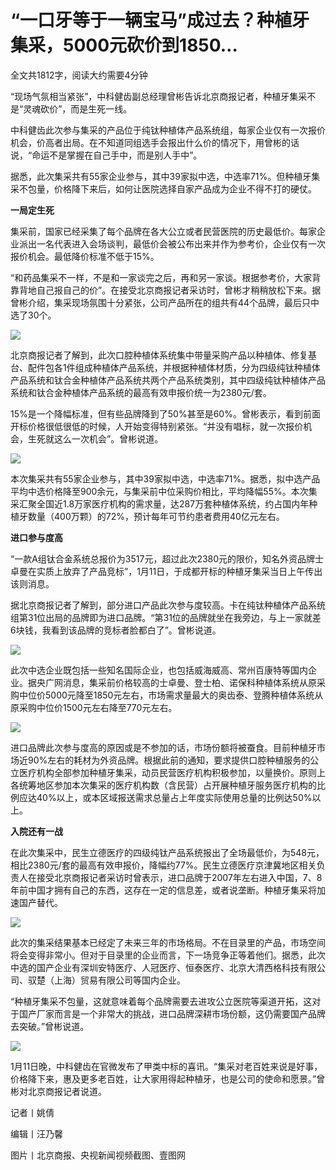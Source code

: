 # “一口牙等于一辆宝马”成过去？种植牙集采，5000元砍价到1850…

全文共1812字，阅读大约需要4分钟

“现场气氛相当紧张”，中科健齿副总经理曾彬告诉北京商报记者，种植牙集采不是“灵魂砍价”，而是生死一线。

中科健齿此次参与集采的产品位于纯钛种植体产品系统组，每家企业仅有一次报价机会，价高者出局。在不知道同组选手会报出什么价的情况下，用曾彬的话说，“命运不是掌握在自己手中，而是别人手中”。

据悉，此次集采共有55家企业参与，其中39家拟中选，中选率71%。但种植牙集采不包量，价格降下来后，如何让医院选择自家产品成为企业不得不打的硬仗。

**一局定生死**

集采前，国家已经采集了每个品牌在各大公立或者民营医院的历史最低价。每家企业派出一名代表进入会场谈判，最低价会被公布出来并作为参考价，企业仅有一次报价机会。最低降价标准不低于15%。

“和药品集采不一样，不是和一家谈完之后，再和另一家谈。根据参考价，大家背靠背地自己报自己的价”。在接受北京商报记者采访时，曾彬才稍稍放松下来。据曾彬介绍，集采现场氛围十分紧张，公司产品所在的组共有44个品牌，最后只中选了30个。

![](https://inews.gtimg.com/newsapp_bt/0/15606134735/1000)

北京商报记者了解到，此次口腔种植体系统集中带量采购产品以种植体、修复基台、配件包各1件组成种植体产品系统，并根据种植体材质，分为四级纯钛种植体产品系统和钛合金种植体产品系统共两个产品系统类别，其中四级纯钛种植体产品系统和钛合金种植体产品系统的最高有效申报价统一为2380元/套。

15%是一个降幅标准，但有些品牌降到了50%甚至是60%。曾彬表示，看到前面开标价格很低很低的时候，人开始变得特别紧张。“并没有唱标，就一次报价机会，生死就这么一次机会”。曾彬说道。

![](https://inews.gtimg.com/newsapp_bt/0/15606134853/1000)

本次集采共有55家企业参与，其中39家拟中选，中选率71%。据悉，拟中选产品平均中选价格降至900余元，与集采前中位采购价相比，平均降幅55%。本次集采汇聚全国近1.8万家医疗机构的需求量，达287万套种植体系统，约占国内年种植牙数量（400万颗）的72%，预计每年可节约患者费用40亿元左右。

**进口参与度高**

“一款A组钛合金系统总报价为3517元，超过此次2380元的限价，知名外资品牌士卓曼在实质上放弃了产品竞标”，1月11日，于成都开标的种植牙集采当日上午传出该则消息。

据北京商报记者了解到，部分进口产品此次参与度较高。卡在纯钛种植体产品系统组第31位出局的品牌即为进口品牌。“第31位的品牌就坐在我旁边，与上一家就差6块钱，我看到该品牌的竞标者脸都白了”。曾彬说道。

![](https://inews.gtimg.com/newsapp_bt/0/15606134864/1000)

此次中选企业既包括一些知名国际企业，也包括威海威高、常州百康特等国内企业。据央广网消息，集采前价格较高的士卓曼、登士柏、诺保科种植体系统从原采购中位价5000元降至1850元左右，市场需求量最大的奥齿泰、登腾种植体系统从原采购中位价1500元左右降至770元左右。

![](https://inews.gtimg.com/newsapp_bt/0/15606134876/1000)

进口品牌此次参与度高的原因或是不参加的话，市场份额将被蚕食。目前种植牙市场近90%左右的耗材为外资品牌。根据此前的通知，要求提供口腔种植服务的公立医疗机构全部参加种植牙集采，动员民营医疗机构积极参加，以量换价。原则上各统筹地区参加本次集采的医疗机构数（含民营）占开展种植牙服务医疗机构的比例应达40%以上，或本区域报送需求总量占上年度实际使用总量的比例达50%以上。

**入院还有一战**

在此次集采中，民生立德医疗的四级纯钛产品系统报出了全场最低价，为548元，相比2380元/套的最高有效申报价，降幅约77%。民生立德医疗京津冀地区相关负责人在接受北京商报记者采访时曾表示，进口品牌于2007年左右进入中国，7、8年前中国才拥有自己的东西，这存在一定的信息差，或者说垄断。种植牙集采将加速国产替代。

![](https://inews.gtimg.com/newsapp_bt/0/15606134995/1000)

此次的集采结果基本已经定了未来三年的市场格局。不在目录里的产品，市场空间将会变得非常小。但对于目录里的企业而言，下一场竞争正等着他们。据悉，此次中选的国产企业有深圳安特医疗、人冠医疗、恒泰医疗、北京大清西格科技有限公司、驭楚（上海）贸易有限公司等国内企业。

“种植牙集采不包量，这就意味着每个品牌需要去进攻公立医院等渠道开拓，这对于国产厂家而言是一个非常大的挑战，进口品牌深耕市场份额，这仍需要国产品牌去突破。”曾彬说道。

![](https://inews.gtimg.com/newsapp_bt/0/15568049135/1000)

1月11日晚，中科健齿在官微发布了甲类中标的喜讯。“集采对老百姓来说是好事，价格降下来，惠及更多老百姓，让大家用得起种植牙，也是公司的使命和愿景。”曾彬对北京商报记者说道。

记者丨姚倩

编辑丨汪乃馨

图片丨北京商报、央视新闻视频截图、壹图网

